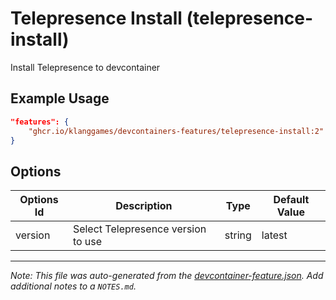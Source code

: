 
# Telepresence Install (telepresence-install)

Install Telepresence to devcontainer

## Example Usage

```json
"features": {
    "ghcr.io/klanggames/devcontainers-features/telepresence-install:2": {}
}
```

## Options

| Options Id | Description | Type | Default Value |
|-----|-----|-----|-----|
| version | Select Telepresence version to use | string | latest |



---

_Note: This file was auto-generated from the [devcontainer-feature.json](https://github.com/klanggames/devcontainers-features/blob/main/src/telepresence-install/devcontainer-feature.json).  Add additional notes to a `NOTES.md`._
